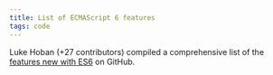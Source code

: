 ```yaml
---
title: List of ECMAScript 6 features
tags: code
---
```

Luke Hoban (+27 contributors) compiled a comprehensive list of the [features new with ES6](https://github.com/lukehoban/es6features) on GitHub.